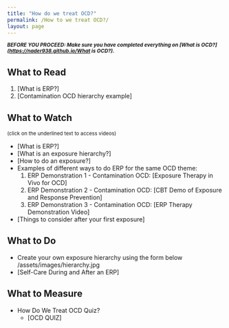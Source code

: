 ```yaml
---
title: "How do we treat OCD?"
permalink: /How to we treat OCD?/
layout: page
---
```

<sub>***BEFORE YOU PROCEED: Make sure you have completed everything on [What is OCD?](https://nader938.github.io/What is OCD?).***</sub>

## What to Read
1. [What is ERP?]
2. [Contamination OCD hierarchy example]

## What to Watch
<sup>(click on the underlined text to access videos)</sup>
- [What is ERP?]
- [What is an exposure hierarchy?]
- [How to do an exposure?]
- Examples of different ways to do ERP for the same OCD theme:
  1. ERP Demonstration 1 - Contamination OCD: [Exposure Therapy in Vivo for OCD]
  2. ERP Demonstration 2 - Contamination OCD: [CBT Demo of Exposure and Response Prevention]
  3. ERP Demonstration 3 - Contamination OCD: [ERP Therapy Demonstration Video] 
- [Things to consider after your first exposure]

## What to Do
- Create your own exposure hierarchy using the form below
/assets/images/hierarchy.jpg
- [Self-Care During and After an ERP]

## What to Measure
- How Do We Treat OCD Quiz?
  - [OCD QUIZ]
